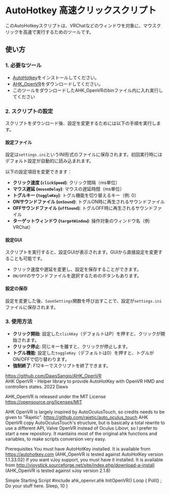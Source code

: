 # AutoHotkey 高速クリックスクリプト

このAutoHotkeyスクリプトは、VRChatなどのウィンドウを対象に、マウスクリックを高速で実行するためのツールです。

## 使い方

### 1. 必要なツール
- [AutoHotkey](https://www.autohotkey.com/)をインストールしてください。
- [AHK_OpenVR](https://github.com/DawsSangio/AHK_OpenVR)をダウンロードしてください。
- このツールをダウンロードしたAHK_OpenVRのbinファイル内に入れ実行してください

### 2. スクリプトの設定

スクリプトをダウンロード後、設定を変更するためには以下の手順を実行します。

#### 設定ファイル
設定は`settings.ini`というINI形式のファイルに保存されます。初回実行時にはデフォルト設定が自動的に読み込まれます。

以下の設定項目を変更できます：

- **クリック速度 (`clickSpeed`)**: クリック間隔（ms単位）
- **マウス遅延 (`mouseDelay`)**: マウスの遅延時間（ms単位）
- **トグルキー (`toggleKey`)**: トグル機能を切り替えるキー（例: 0）
- **ONサウンドファイル (`onSound`)**: トグルON時に再生されるサウンドファイル
- **OFFサウンドファイル (`offSound`)**: トグルOFF時に再生されるサウンドファイル
- **ターゲットウィンドウ (`targetWindow`)**: 操作対象のウィンドウ名（例: VRChat）

#### 設定GUI
スクリプトを実行すると、設定GUIが表示されます。GUIから直接設定を変更することも可能です。

- クリック速度や遅延を変更し、設定を保存することができます。
- `ON/OFF`のサウンドファイルを選択するためのボタンもあります。

#### 設定の保存
設定を変更した後、`SaveSettings`関数を呼び出すことで、設定が`settings.ini`ファイルに保存されます。

### 3. 使用方法

- **クリック開始**: 設定した`clickKey`（デフォルトはP）を押すと、クリックが開始されます。
- **クリック停止**: 同じキーを離すと、クリックが停止します。
- **トグル機能**: 設定した`toggleKey`（デフォルトは0）を押すと、トグルがON/OFFで切り替わります。
- **強制終了**: F12キーでスクリプトを終了できます。

https://github.com/DawsSangio/AHK_OpenVR  
AHK OpenVR - Helper library to provide AutoHotKey with OpenVR HMD and controllers states.
2022 Daws

AHK_OpenVR is released under the MIT License  
https://opensource.org/licenses/MIT

AHK OpenVR is largely inspired by AutoOculusTouch, so credits needs to be given to "Rajetic".
https://github.com/rajetic/auto_oculus_touch
AHK OpenVR copy AutoOculusTouch's structure, but is basically a total rewrite to use a different API, Valve OpenVR instead of Oculus Libovr, so I prefer to start a new repository.
It mantains most of the original ahk functions and variables, to make scripts conversion very easy.

Prerequisites
You must have AutoHotKey installed. It is available from https://autohotkey.com
(AHK_OpenVR is tested against AutoHotKey version 1.1.33.02)
If you want vJoy support, you must have it installed. It is available from http://vjoystick.sourceforge.net/site/index.php/download-a-install
(AHK_OpenVR is tested against vJoy version 2.1.8)


Simple Starting Script
	#include ahk_openvr.ahk
	InitOpenVR()
	Loop {
		Poll()
		; Do your stuff here.
		Sleep, 10
	}
